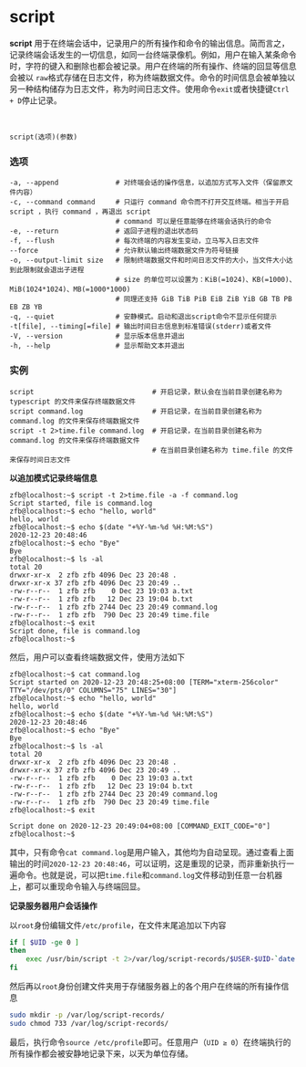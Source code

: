 # script

**script** 用于在终端会话中，记录用户的所有操作和命令的输出信息。简而言之，记录终端会话发生的一切信息，如同一台终端录像机。例如，用户在输入某条命令时，字符的键入和删除也都会被记录。用户在终端的所有操作、终端的回显等信息会被以 `raw`​ 格式存储在日志文件，称为终端数据文件。命令的时间信息会被单独以另一种结构储存为日志文件，称为时间日志文件。使用命令`exit`​或者快捷键`Ctrl + D`​停止记录。

‍

```shell
script(选项)(参数)
```

### 选项

```shell
-a, --append              # 对终端会话的操作信息，以追加方式写入文件（保留原文件内容）
-c, --command command     # 只运行 command 命令而不打开交互终端。相当于开启 script ，执行 command ，再退出 script
                          # command 可以是任意能够在终端会话执行的命令
-e, --return              # 返回子进程的退出状态码
-f, --flush               # 每次终端的内容发生变动，立马写入日志文件
--force                   # 允许默认输出终端数据文件为符号链接
-o, --output-limit size   # 限制终端数据文件和时间日志文件的大小，当文件大小达到此限制就会退出子进程
                          # size 的单位可以设置为：KiB(=1024)、KB(=1000)、MiB(1024*1024)、MB(=1000*1000)
                          # 同理还支持 GiB TiB PiB EiB ZiB YiB GB TB PB EB ZB YB
-q, --quiet               # 安静模式。启动和退出script命令不显示任何提示
-t[file], --timing[=file] # 输出时间日志信息到标准错误(stderr)或者文件
-V, --version             # 显示版本信息并退出
-h, --help                # 显示帮助文本并退出
```

### 实例

```shell
script                             # 开启记录，默认会在当前目录创建名称为 typescript 的文件来保存终端数据文件
script command.log                 # 开启记录，在当前目录创建名称为 command.log 的文件来保存终端数据文件
script -t 2>time.file command.log  # 开启记录，在当前目录创建名称为 command.log 的文件来保存终端数据文件
                                   # 在当前目录创建名称为 time.file 的文件来保存时间日志文件
```

**以追加模式记录终端信息**

```shell
zfb@localhost:~$ script -t 2>time.file -a -f command.log
Script started, file is command.log
zfb@localhost:~$ echo "hello, world"
hello, world
zfb@localhost:~$ echo $(date "+%Y-%m-%d %H:%M:%S")
2020-12-23 20:48:46
zfb@localhost:~$ echo "Bye"
Bye
zfb@localhost:~$ ls -al
total 20
drwxr-xr-x  2 zfb zfb 4096 Dec 23 20:48 .
drwxr-xr-x 37 zfb zfb 4096 Dec 23 20:49 ..
-rw-r--r--  1 zfb zfb    0 Dec 23 19:03 a.txt
-rw-r--r--  1 zfb zfb   12 Dec 23 19:04 b.txt
-rw-r--r--  1 zfb zfb 2744 Dec 23 20:49 command.log
-rw-r--r--  1 zfb zfb  790 Dec 23 20:49 time.file
zfb@localhost:~$ exit
Script done, file is command.log
zfb@localhost:~$
```

然后，用户可以查看终端数据文件，使用方法如下

```shell
zfb@localhost:~$ cat command.log
Script started on 2020-12-23 20:48:25+08:00 [TERM="xterm-256color" TTY="/dev/pts/0" COLUMNS="75" LINES="30"]
zfb@localhost:~$ echo "hello, world"
hello, world
zfb@localhost:~$ echo $(date "+%Y-%m-%d %H:%M:%S")
2020-12-23 20:48:46
zfb@localhost:~$ echo "Bye"
Bye
zfb@localhost:~$ ls -al
total 20
drwxr-xr-x  2 zfb zfb 4096 Dec 23 20:48 .
drwxr-xr-x 37 zfb zfb 4096 Dec 23 20:49 ..
-rw-r--r--  1 zfb zfb    0 Dec 23 19:03 a.txt
-rw-r--r--  1 zfb zfb   12 Dec 23 19:04 b.txt
-rw-r--r--  1 zfb zfb 2744 Dec 23 20:49 command.log
-rw-r--r--  1 zfb zfb  790 Dec 23 20:49 time.file
zfb@localhost:~$ exit

Script done on 2020-12-23 20:49:04+08:00 [COMMAND_EXIT_CODE="0"]
zfb@localhost:~$
```

其中，只有命令`cat command.log`​是用户输入，其他均为自动呈现。通过查看上面输出的时间`2020-12-23 20:48:46`​，可以证明，这是重现的记录，而非重新执行一遍命令。也就是说，可以把`time.file`​和`command.log`​文件移动到任意一台机器上，都可以重现命令输入与终端回显。

**记录服务器用户会话操作**

以`root`​身份编辑文件`/etc/profile`​，在文件末尾追加以下内容

```bash
if [ $UID -ge 0 ]
then
    exec /usr/bin/script -t 2>/var/log/script-records/$USER-$UID-`date +%Y%m%d`.time -a -f -q /var/log/script-records/$USER-$UID-`date +%Y%m%d`.log
fi
```

然后再以`root`​身份创建文件夹用于存储服务器上的各个用户在终端的所有操作信息

```bash
sudo mkdir -p /var/log/script-records/
sudo chmod 733 /var/log/script-records/
```

最后，执行命令`source /etc/profile`​即可。任意用户（`UID ≥ 0`​）在终端执行的所有操作都会被安静地记录下来，以天为单位存储。
